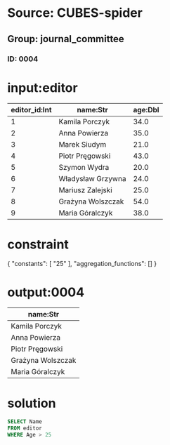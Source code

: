 # Source: CUBES-spider
## Group: journal_committee
### ID: 0004

# input:editor

| editor_id:Int | name:Str | age:Dbl |
|---|---|---|
| 1 | Kamila Porczyk | 34.0 |
| 2 | Anna Powierza | 35.0 |
| 3 | Marek Siudym | 21.0 |
| 4 | Piotr Pręgowski | 43.0 |
| 5 | Szymon Wydra | 20.0 |
| 6 | Władysław Grzywna | 24.0 |
| 7 | Mariusz Zalejski | 25.0 |
| 8 | Grażyna Wolszczak | 54.0 |
| 9 | Maria Góralczyk | 38.0 |

# constraint

{
  "constants": [
    "25"
  ],
  "aggregation_functions": []
}

# output:0004

| name:Str |
|---|
| Kamila Porczyk |
| Anna Powierza |
| Piotr Pręgowski |
| Grażyna Wolszczak |
| Maria Góralczyk |

# solution

```sql
SELECT Name
FROM editor
WHERE Age > 25
```
